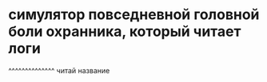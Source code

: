 # симулятор повседневной головной боли охранника, который читает логи

^^^^^^^^^^^^^^
читай название
